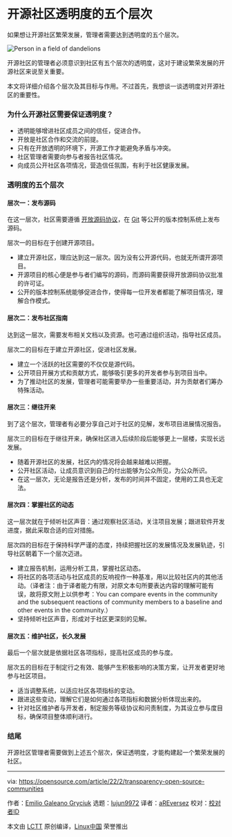 [#]: subject: "5 levels of transparency for open source communities"
[#]: via: "https://opensource.com/article/22/2/transparency-open-source-communities"
[#]: author: "Emilio Galeano Gryciuk https://opensource.com/users/egaleano"
[#]: collector: "lujun9972"
[#]: translator: "aREversez"
[#]: reviewer: " "
[#]: publisher: " "
[#]: url: " "

开源社区透明度的五个层次
======
如果想让开源社区繁荣发展，管理者需要达到透明度的五个层次。

![Person in a field of dandelions][1]

开源社区的管理者必须意识到社区有五个层次的透明度，这对于建设繁荣发展的开源社区来说至关重要。

本文将详细介绍各个层次及其目标与作用。不过首先，我想谈一谈透明度对开源社区的重要性。

### 为什么开源社区需要保证透明度？

  * 透明能够增进社区成员之间的信任，促进合作。
  * 开放是社区合作和交流的前提。
  * 只有在开放透明的环境下，开源工作才能避免矛盾与冲突。
  * 社区管理者需要向参与者报告社区情况。
  * 向成员公开社区各项情况，营造信任氛围，有利于社区健康发展。



### 透明度的五个层次

#### 层次一：发布源码

在这一层次，社区需要遵循 [开放源码协议][2]，在 [Git][3] 等公开的版本控制系统上发布源码。

层次一的目标在于创建开源项目。

  * 建立开源社区，理应达到这一层次。因为没有公开源代码，也就无所谓开源项目。
  * 开源项目的核心便是参与者们编写的源码，而源码需要获得开放源码协议批准的许可证。
  * 公开的版本控制系统能够促进合作，使得每一位开发者都能了解项目情况，理解合作模式。



#### 层次二：发布社区指南

达到这一层次，需要发布相关文档以及资源。也可通过组织活动，指导社区成员。

层次二的目标在于建立开源社区，促进社区发展。

  * 建立一个活跃的社区需要的不仅仅是源代码。
  * 公开项目开展方式和贡献方式，能够吸引更多的开发者参与到项目当中。
  * 为了推动社区的发展，管理者可能需要举办一些重要活动，并为贡献者们筹办特殊活动。



#### 层次三：继往开来

到了这个层次，管理者有必要分享自己对于社区的见解，发布项目进展情况报告。

层次三的目标在于继往开来，确保社区进入后续阶段后能够更上一层楼，实现长远发展。

  * 随着开源社区的发展，社区内的情况将会越来越难以把握。
  * 公开社区活动，让成员意识到自己的付出能够为公众所见，为公众所识。
  * 在这一层次，无论是报告还是分析，发布的时间并不固定，使用的工具也无定法。



#### 层次四：掌握社区的动态

这一层次就在于倾听社区声音：通过观察社区活动，关注项目发展；跟进软件开发进度，据此采取合适的应对措施。

层次四的目标在于保持科学严谨的态度，持续把握社区的发展情况及发展轨迹，引导社区朝着下一个层次迈进。

  * 建立报告机制，运用分析工具，掌握社区动态。
  * 将社区的各项活动与社区成员的反响视作一种基准，用以比较社区内的其他活动。（译者注：由于译者能力有限，对原文本句所要表达内容的理解可能有误，故将原文附上以供参考：You can compare events in the community and the subsequent reactions of community members to a baseline and other events in the community.）
  * 坚持倾听社区声音，形成对于社区更深刻的见解。



#### 层次五：维护社区，长久发展

最后一个层次就是依据社区各项指标，提高社区成员的参与度。

层次五的目标在于制定行之有效、能够产生积极影响的决策方案，让开发者更好地参与社区项目。

  * 适当调整系统，以适应社区各项指标的变动。
  * 跟进这些变动，理解它们是如何通过各项指标和数据分析体现出来的。
  * 针对社区维护者与开发者，制定服务等级协议和问责制度，为其设立参与度目标，确保项目整体顺利进行。



### 结尾

开源社区管理者需要做到上述五个层次，保证透明度，才能构建起一个繁荣发展的社区。

--------------------------------------------------------------------------------

via: https://opensource.com/article/22/2/transparency-open-source-communities

作者：[Emilio Galeano Gryciuk][a]
选题：[lujun9972][b]
译者：[aREversez](https://github.com/aREversez)
校对：[校对者ID](https://github.com/校对者ID)

本文由 [LCTT](https://github.com/LCTT/TranslateProject) 原创编译，[Linux中国](https://linux.cn/) 荣誉推出

[a]: https://opensource.com/users/egaleano
[b]: https://github.com/lujun9972
[1]: https://opensource.com/sites/default/files/styles/image-full-size/public/lead-images/OSDC_dandelion_520x292.png?itok=-xhFQvUj (Person in a field of dandelions)
[2]: https://opensource.org/licenses
[3]: https://opensource.com/tags/git
